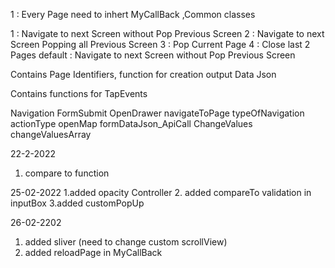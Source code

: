 <!-- New Page Creation Instruction -->
  1 : Every Page need to inhert MyCallBack ,Common classes

<!-- Page Navigation Type (Event Name: typeOfNavigation)-->
  1 : Navigate to next Screen without Pop Previous Screen
  2 : Navigate to next Screen  Popping all  Previous Screen
  3 : Pop Current Page
  4 : Close last 2 Pages
  default :  Navigate to next Screen without Pop Previous Screen

<!-- General Class -->
  Contains Page Identifiers, function for creation output Data Json

<!-- Common Class  -->
  Contains functions for TapEvents

<!--Common Click Event Names -->
Navigation
FormSubmit
OpenDrawer
navigateToPage
typeOfNavigation
actionType
openMap
formDataJson_ApiCall
ChangeValues
changeValuesArray


<!-- v-0.0.2 -->
22-2-2022
1. compare to function


25-02-2022
1.added opacity Controller
2. added compareTo validation in inputBox
3.added customPopUp

26-02-2202
1. added sliver (need to change custom scrollView)
2. added reloadPage in MyCallBack

